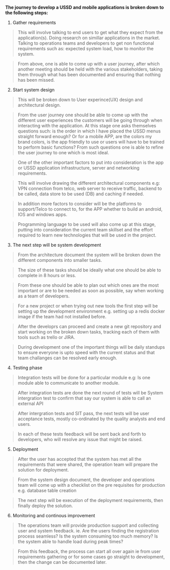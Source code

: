 **The journey to develop a USSD and mobile applications is broken down to the following steps:**
1.  Gather requirements
> This will involve talking to end users to get what they expect from the application(s).
> Doing research on simillar applications in the market.
> Talking to operations teams and developers to get non functional requirements such as: expected system load, how to monitor the system.

> From above, one is able to come up with a user journey, after which another meeting should be held with the various stakeholders, taking them through what has been
 documented and ensuring that nothing has been missed.   

2. Start system design
> This will be broken down to User experince(UX) design and architectural design.

> From the user journey one should be able to come up with the different user experiences the customers will be going through when interacting with the application. 
At this stage one asks themselves questions such: is the order in which I have placed the USSD menus straight forward enough? Or for a mobile APP, are the colors my brand colors, is the app friendly to use or users will have to be 
	trained to perform basic functions? From such questions one is able to refine the user journey to one which is most ideal.

> One of the other important factors to put into consideration is  the app or USSD application infrastructure, server and networking requirements.

> This will involve drawing the different architectural components e.g: VPN connection from telco, web server to receive traffic, backend to be called, 
data store to be used (DB) and caching if needed.

> In addition more factors to consider will be the platforms to support/Telco to connect to, for the APP whether to build an android, IOS and windows apps.

> Programming language to be used will also come up at this stage, putting into consideration the current team skillset and the effort required to 
	learn new technologies that will be used in the project.
  
  3. The next step will be system development
  > From the architecture document the system will be broken down the different components into smaller tasks. 
  
  > The size of these tasks should be ideally what one should be able to complete in 8 hours or less. 
  
  > From these one should be able to plan out which ones are the most important or are to be needed as soon as possible,
   say when working as a team of developers.
   
  > For a new project or when trying out new tools the first step will be setting up the development environment e.g. setting up a redis docker image
   if the team had not installed before.
 
  > After the developrs  can proceed and create a new git repository and start working on the broken down tasks, tracking each of them with tools such as trello or JIRA.
  
  > During development one of the important things will be daily standups to ensure everyone is upto speed with the current status and that team 
   challanges can be resolved early enough.
   
   
   4. Testing phase
   > Integration tests will be done for a particular module e.g: Is one module able to communicate to another module.
   
   > After integration tests are done the next round of tests will be System intergration test to confirm that say our system is able to call an external API
   
   > After intergration tests and SIT pass, the next tests will be user acceptance tests, mostly co-ordinated by the quality analysts and end users.
   
   > In each of these tests feedback will be sent back and forth to developers, who will resolve any issue that might be raised.

  5. Deployment
  
   > After the user has accepted that the system has met all the requirements that were shared, the operation team will prepare the solution for deployment.
   
   > From the system design document, the developer and operations team will come up with a checklist on the pre requisites for production e.g. database table creation
   
   > The next step will be execution of the deployment requirements, then finally deploy the solution.

  6. Monitoring and continous improvement
    
   > The operations team will provide production support and collecting user and system feedback. ie. Are the users finding the registration process 
   seamless? Is the system consuming too much memory? Is the system able to handle load during peak times?
   
   > From this feedback, the process can start all over again ie from user requirements gathering or for some cases go straight to development, then
   the change can be documented later.   
   
